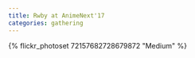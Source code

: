 ```yaml
---
title: Rwby at AnimeNext'17
categories: gathering
---
```


{% flickr_photoset 72157682728679872 "Medium" %}